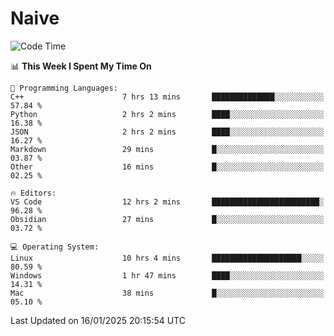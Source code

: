 # Naive
<!-- ## 日拱一卒，功不唐捐 -->
<!-- [![GitHub Streak](https://streak-stats.demolab.com/?user=XiaoXKKK)](https://git.io/streak-stats) -->
<!--START_SECTION:waka-->
![Code Time](http://img.shields.io/badge/Code%20Time-209%20hrs%2037%20mins-blue)

📊 **This Week I Spent My Time On** 

```text
💬 Programming Languages: 
C++                      7 hrs 13 mins       ██████████████░░░░░░░░░░░   57.84 % 
Python                   2 hrs 2 mins        ████░░░░░░░░░░░░░░░░░░░░░   16.38 % 
JSON                     2 hrs 2 mins        ████░░░░░░░░░░░░░░░░░░░░░   16.27 % 
Markdown                 29 mins             █░░░░░░░░░░░░░░░░░░░░░░░░   03.87 % 
Other                    16 mins             █░░░░░░░░░░░░░░░░░░░░░░░░   02.25 % 

🔥 Editors: 
VS Code                  12 hrs 2 mins       ████████████████████████░   96.28 % 
Obsidian                 27 mins             █░░░░░░░░░░░░░░░░░░░░░░░░   03.72 % 

💻 Operating System: 
Linux                    10 hrs 4 mins       ████████████████████░░░░░   80.59 % 
Windows                  1 hr 47 mins        ████░░░░░░░░░░░░░░░░░░░░░   14.31 % 
Mac                      38 mins             █░░░░░░░░░░░░░░░░░░░░░░░░   05.10 % 
```


 Last Updated on 16/01/2025 20:15:54 UTC
<!--END_SECTION:waka-->
